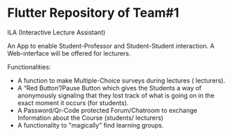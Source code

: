 # Flutter Repository of Team#1
ILA (Interactive Lecture Assistant)

An App to enable Student-Professor and Student-Student interaction. 
A Web-interface will be offered for lecturers.

Functionalities:
- A function to make Multiple-Choice surveys during lectures ( lecturers).
- A “Red Button”/Pause Button which gives the Students a way of anonymously signaling that they lost       track of what is going on in the exact moment it occurs (for students).
- A Password/Qr-Code protected Forum/Chatroom to exchange Information about the Course         (students/ lecturers)
- A functionality to "magically" find learning groups.

